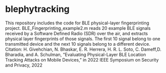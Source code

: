 # blephytracking
This repository includes the code for BLE physical-layer fingerprinting project. 
BLE_Fingerprinting_example2.m reads 20 example BLE signals received by a Software Defined Radio (SDR) over the air, and extracts physical layer fingerprints of those signals. The first 10 signal belong to one transmitted device and the next 10 signals belong to a different device.
Citation: H. Givehchian, N. Bhaskar, E. R. Herrera, H. R. L. Soto, C. Dameff,D. Bharadia, and A. Schulman, 
          “Evaluating Physical-Layer BLE Location Tracking Attacks on Mobile Devices,” 
          in 2022 IEEE Symposium on Security and Privacy, 2022

